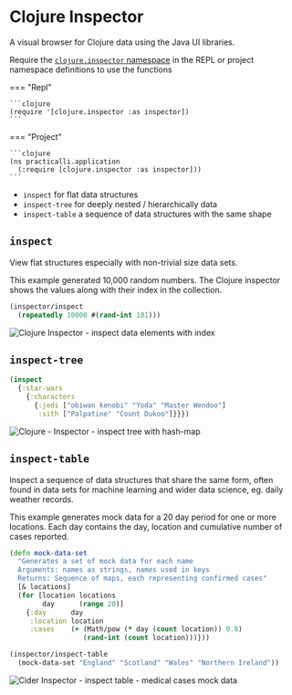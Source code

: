# Clojure Inspector

A visual browser for Clojure data using the Java UI libraries.

Require the [`clojure.inspector` namespace](https://clojure.github.io/clojure/clojure.inspector-api.html) in the REPL or project namespace definitions to use the functions

=== "Repl"

    ```clojure
    (require '[clojure.inspector :as inspector])
    ```

=== "Project"

    ```clojure
    (ns practicalli.application
      (:require [clojure.inspector :as inspector]))
    ```

* `inspect` for flat data structures
* `inspect-tree` for deeply nested / hierarchically data
* `inspect-table` a sequence of data structures with the same shape

## `inspect`

View flat structures especially with non-trivial size data sets.

This example generated 10,000 random numbers.  The Clojure inspector shows the values along with their index in the collection.

```clojure
(inspector/inspect
  (repeatedly 10000 #(rand-int 101)))
```

![Clojure Inspector - inspect data elements with index](https://raw.githubusercontent.com/practicalli/graphic-design/live/clojure/clojure-inspector-inspect-collection-with-index.png)

## `inspect-tree`

```clojure
(inspect
  {:star-wars
    {:characters
      {:jedi ["obiwan kenobi" "Yoda" "Master Wendoo"]
       :sith ["Palpatine" "Count Dukoo"]}}})
```

![Clojure - Inspector - inspect tree with hash-map](https://raw.githubusercontent.com/practicalli/graphic-design/live/clojure/clojure-inspector-inspect-tree-hash-map.png)

## `inspect-table`

Inspect a sequence of data structures that share the same form, often found in data sets for machine learning and wider data science, eg. daily weather records.

This example generates mock data for a 20 day period for one or more locations.  Each day contains the day, location and cumulative number of cases reported.

```clojure
(defn mock-data-set
  "Generates a set of mock data for each name
  Arguments: names as strings, names used in keys
  Returns: Sequence of maps, each representing confirmed cases"
  [& locations]
  (for [location locations
        day      (range 20)]
    {:day      day
     :location location
     :cases    (+ (Math/pow (* day (count location)) 0.8)
                  (rand-int (count location)))}))

(inspector/inspect-table
  (mock-data-set "England" "Scotland" "Wales" "Northern Ireland"))
```

![Cider Inspector - inspect table - medical cases mock data](https://raw.githubusercontent.com/practicalli/graphic-design/live/clojure/clojure-inspector-inspect-table-uk-cases-by-country.png)
